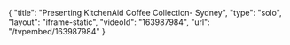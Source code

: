 {
    "title": "Presenting KitchenAid Coffee Collection- Sydney",
    "type": "solo",
    "layout": "iframe-static",
    "videoId": "163987984",
    "url": "\/tvpembed\/163987984"
}